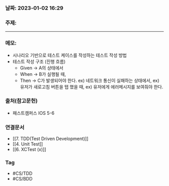 ### 날짜: 2023-01-02 16:29

### 주제: 
---
### 메모: 
- 시나리오 기반으로 테스트 케이스를 작성하는 테스트 작성 방법
- 테스트 작성 구조 (진행 흐름)
	- Given -> A의 상태에서
	- When -> B가 실행될 때,
	- Then  -> C가 발생되어야 한다.
	ex) 네트워크 통신이 실패하는 상태에서, 
	ex) 유저가 새로고침 버튼을 탭 했을 때,
	ex) 유저에게 에러메시지를 보여줘야 한다. 

### 출처(참고문헌) 
- 패스트캠퍼스 IOS 5-6

### 연결문서 
- [[7. TDD(Test Driven Development)]]
- [[4. Unit Test]]
- [[6. XCTest (x)]]
### Tag
- #CS/TDD 
- #CS/BDD